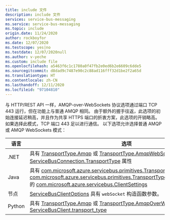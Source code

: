 ```yaml
---
title: include 文件
description: include 文件
services: service-bus-messaging
ms.service: service-bus-messaging
ms.topic: include
origin.date: 11/24/2020
author: rockboyfor
ms.date: 12/07/2020
ms.testscope: yes|no
ms.testdate: 12/07/2020null
ms.author: v-yeche
ms.custom: include file
ms.openlocfilehash: a5463f6c1c1780a0f47fb2e0ed6b2e6609c6dde5
ms.sourcegitcommit: d8dad9c7487e90c2c88ad116fff32d1be2f2a65d
ms.translationtype: HT
ms.contentlocale: zh-CN
ms.lasthandoff: 12/11/2020
ms.locfileid: "97104810"
---
```

<!--Verified Successfully-->
与 HTTP/REST API 一样，AMQP-over-WebSockets 协议选项通过端口 TCP 443 运行，但在功能上与普通 AMQP 相同。 由于额外的握手往返，此选项的初始连接延迟稍高，并且作为共享 HTTPS 端口的折衷方案，此选项的开销略高。 如果选择此模式，TCP 端口 443 足以进行通信。 以下选项允许选择普通 AMQP 或 AMQP WebSockets 模式：

| 语言 | 选项   |
| -------- | ----- |
| .NET     | 具有 [TransportType.Amqp](https://docs.azure.cn/dotnet/api/microsoft.azure.servicebus.transporttype) 或 [TransportType.AmqpWebSockets](https://docs.azure.cn/dotnet/api/microsoft.azure.servicebus.transporttype) 的 [ServiceBusConnection.TransportType](https://docs.microsoft.com/dotnet/api/microsoft.azure.servicebus.servicebusconnection.transporttype) 属性 |
| Java     | 具有 [com.microsoft.azure.servicebus.primitives.TransportType.AMQP](https://docs.azure.cn/java/api/com.microsoft.azure.servicebus.primitives.transporttype) 或 [com.microsoft.azure.servicebus.primitives.TransportType.AMQP_WEB_SOCKETS](https://docs.azure.cn/java/api/com.microsoft.azure.servicebus.primitives.transporttype) 的 [com.microsoft.azure.servicebus.ClientSettings](https://docs.azure.cn/java/api/com.microsoft.azure.servicebus.clientsettings.clientsettings) |
| 节点  | [ServiceBusClientOptions](https://docs.microsoft.com/javascript/api/@azure/service-bus/servicebusclientoptions?view=azure-node-latest) 具有 `webSocket` 构造函数参数。 |
| Python | 具有 [TransportType.Amqp](https://azuresdkdocs.blob.core.windows.net/$web/python/azure-servicebus/latest/azure.servicebus.html#azure.servicebus.TransportType) 或 [TransportType.AmqpOverWebSocket](https://azuresdkdocs.blob.core.windows.net/$web/python/azure-servicebus/latest/azure.servicebus.html#azure.servicebus.TransportType) 的 [ServiceBusClient.transport_type](https://azuresdkdocs.blob.core.windows.net/$web/python/azure-servicebus/latest/azure.servicebus.html#azure.servicebus.ServiceBusClient) |

<!-- Update_Description: new article about service bus websockets options -->
<!--NEW.date: 12/07/2020-->